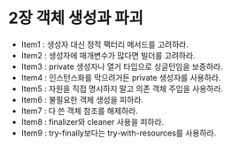 # 2장 객체 생성과 파괴

- Item1 : 생성자 대신 정적 팩터리 메서드를 고려하라.
- Item2 : 생성자에 매개변수가 많다면 빌더를 고려하라.
- Item3 : private 생성자나 열거 타입으로 싱글턴임을 보증하라.
- Item4 : 인스턴스화를 막으려거든 private 생성자를 사용하라.
- Item5 : 자원을 직접 명시하지 말고 의존 객체 주입을 사용하라.
- Item6 : 불필요한 객체 생성을 피하라.
- Item7 : 다 쓴 객체 참조를 해제하라.
- Item8 : finalizer와 cleaner 사용을 피하라.
- Item9 : try-finally보다는 try-with-resources를 사용하라.

